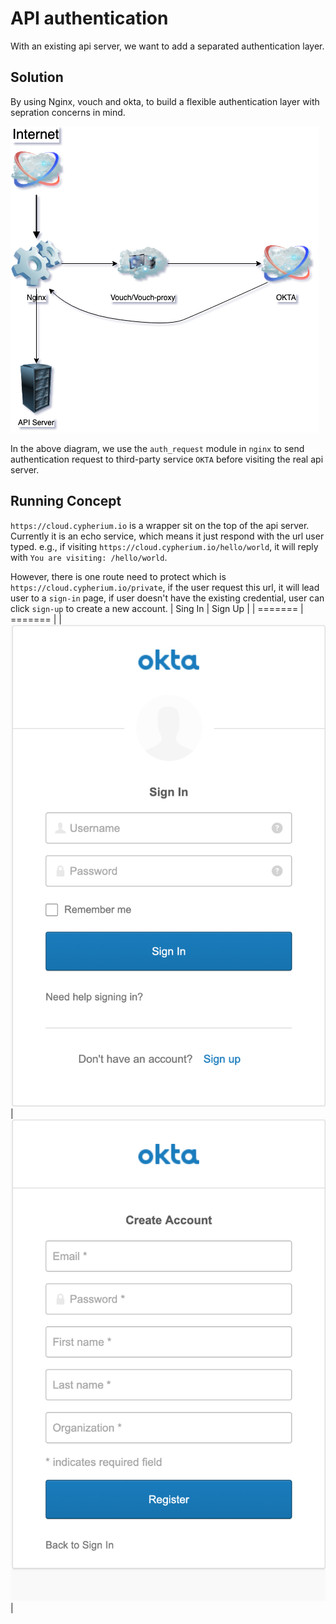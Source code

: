 # API authentication

With an existing api server, we want to add a separated authentication layer.

## Solution

By using Nginx, vouch and okta, to build a flexible authentication layer with sepration concerns in mind.

![Whole structure Diagram](./whole-structure.png)

In the above diagram, we use the `auth_request` module in `nginx` to send authentication request to third-party service `OKTA` before visiting the real api server.

## Running Concept

`https://cloud.cypherium.io` is a wrapper sit on the top of the api server. Currently it is an echo service, which means it just respond with the url user typed. e.g., if visiting `https://cloud.cypherium.io/hello/world`, it will reply with `You are visiting: /hello/world`.

However, there is one route need to protect which is `https://cloud.cypherium.io/private`, if the user request this url, it will lead user to a `sign-in` page, if user doesn't have the existing credential, user can click `sign-up` to create a new account.
| Sing In | Sign Up |
| ======= | ======= |
| ![Sign in](./sign-in.png) |![Sign up](./sign-up.png) |
